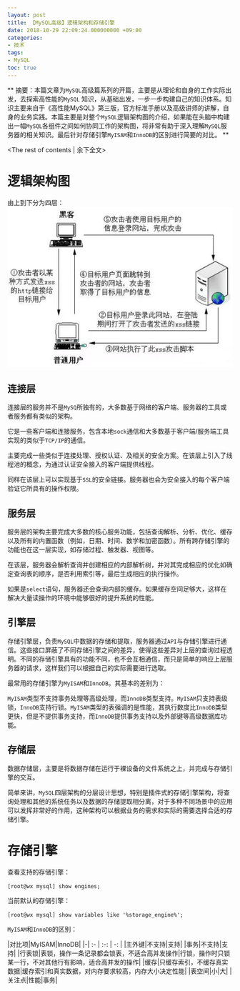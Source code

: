 ```yaml
---
layout: post
title: 【MySQL高级】逻辑架构和存储引擎
date: 2018-10-29 22:09:24.000000000 +09:00
categories:
- 技术
tags:
- MySQL
toc: true
---
```


** 
摘要：﻿本篇文章为`MySQL`高级篇系列的开篇，主要是从理论和自身的工作实际出发，去探索高性能的`MySQL` 知识，从基础出发，一步一步构建自己的知识体系。知识主要来自于《高性能MySQL》第三版，官方标准手册以及高级讲师的讲解，自身的业务实践。本篇主要是对整个`MySQL`逻辑架构图的介绍，如果能在头脑中构建出一幅`MySQL`各组件之间如何协同工作的架构图，将非常有助于深入理解`MySQL`服务器的相关知识。最后针对存储引擎`MyISAM`和`InnoDB`的区别进行简要的对比。
**
<!-- more -->
<The rest of contents | 余下全文>

# 逻辑架构图

由上到下分为四层：
![逻辑架构图](https://github.com/LensXiong/hexo_blog/blob/master/img/article/xss/1.png?raw=true)

## 连接层

连接层的服务并不是`MySQ`所独有的，大多数基于网络的客户端、服务器的工具或者服务都有类似的架构。

它是一些客户端和连接服务，包含本地`sock`通信和大多数基于客户端/服务端工具实现的类似于`TCP/IP`的通信。

主要完成一些类似于连接处理、授权认证、及相关的安全方案。在该层上引入了线程池的概念，为通过认证安全接入的客户端提供线程。

同样在该层上可以实现基于`SSL`的安全链接。服务器也会为安全接入的每个客户端验证它所具有的操作权限。

## 服务层

服务层的架构主要完成大多数的核心服务功能，包括查询解析、分析、优化、缓存以及所有的内置函数（例如，日期、时间、数学和加密函数）。所有跨存储引擎的功能也在这一层实现，如存储过程、触发器、视图等。

在该层，服务器会解析查询并创建相应的内部解析树，并对其完成相应的优化如确定查询表的顺序，是否利用索引等，最后生成相应的执行操作。

如果是`select`语句，服务器还会查询内部的缓存。如果缓存空间足够大，这样在解决大量读操作的环境中能够很好的提升系统的性能。

## 引擎层

存储引擎层，负责`MySQL`中数据的存储和提取，服务器通过`API`与存储引擎进行通信。这些接口屏蔽了不同存储引擎之间的差异，使得这些差异对上层的查询过程透明。不同的存储引擎具有的功能不同，也不会互相通信，而只是简单的响应上层服务器的请求，这样我们可以根据自己的实际需要进行选取。

最常用的存储引擎为`MyISAM`和`InnoDB`。其基本的差别为：

`MyISAM`类型不支持事务处理等高级处理，而`InnoDB`类型支持。`MyISAM`只支持表级锁，`InnoDB`支持行锁。`MyISAM`类型的表强调的是性能，其执行数度比`InnoDB`类型更快，但是不提供事务支持，而`InnoDB`提供事务支持以及外部键等高级数据库功能。

## 存储层

数据存储层，主要是将数据存储在运行于裸设备的文件系统之上，并完成与存储引擎的交互。

简单来讲，`MySQL`四层架构的分层设计思想，特别是插件式的存储引擎架构，将查询处理和其他的系统任务以及数据的存储提取相分离，对于多种不同场景中的应用可以发挥非常好的作用，这种架构可以根据业务的需求和实际的需要选择合适的存储引擎。

# 存储引擎

查看支持的存储引擎：

```
[root@wx mysql] show engines;
```

当前默认的存储引擎：

```
[root@wx mysql] show variables like '%storage_engine%';
```

`MyISAM`和`InnoDB`的区别：


|对比项|MyISAM|InnoDB|
|-| :- | :-: | -: |
|主外键|不支持|支持|
|事务|不支持|支持|
|行表锁|表锁，操作一条记录都会锁表，不适合高并发操作|行锁，操作时只锁某一行，不对其他行有影响，适合高并发的操作|
|缓存|只缓存索引，不缓存真实数据|缓存索引和真实数据，对内存要求较高，内存大小决定性能|
|表空间|小|大|
|关注点|性能|事务|

